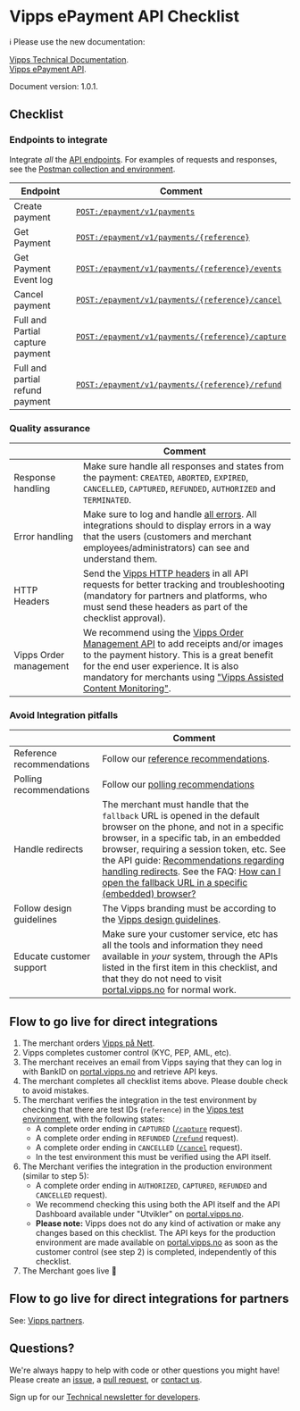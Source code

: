 <!-- START_METADATA
---
title: Checklist
sidebar_position: 10
---
END_METADATA -->

# Vipps ePayment API Checklist

<!-- START_COMMENT -->

ℹ️ Please use the new documentation:

[Vipps Technical Documentation](https://vippsas.github.io/vipps-developer-docs/).  
[Vipps ePayment API](https://vippsas.github.io/vipps-developer-docs/docs/APIs/epayment-api).

<!-- END_COMMENT -->

Document version: 1.0.1.

## Checklist  

### Endpoints to integrate

Integrate _all_ the [API endpoints](https://vippsas.github.io/vipps-developer-docs/api/epayment). For examples of requests and responses, see the [Postman collection and environment]().

| Endpoint | Comment |
|-----|-----------|
|     Create payment| [`POST:/epayment/v1/payments`](https://vippsas.github.io/vipps-developer-docs/api/epayment#tag/CreatePayments/operation/createPayment) |
|     Get Payment| [`POST:/epayment/v1/payments/{reference}`](https://vippsas.github.io/vipps-developer-docs/api/epayment#tag/QueryPayments/operation/getPayment)|
|     Get Payment Event log| [`POST:/epayment/v1/payments/{reference}/events`](https://vippsas.github.io/vipps-developer-docs/api/epayment#tag/QueryPayments/operation/getPaymentEventLog)|
|     Cancel payment| [`POST:/epayment/v1/payments/{reference}/cancel`](https://vippsas.github.io/vipps-developer-docs/api/epayment#tag/AdjustPayments/operation/cancelPayment)|
|     Full and Partial capture payment| [`POST:/epayment/v1/payments/{reference}/capture`](https://vippsas.github.io/vipps-developer-docs/api/epayment#tag/AdjustPayments/operation/capturePayment)|
|     Full and partial refund payment| [`POST:/epayment/v1/payments/{reference}/refund`](https://vippsas.github.io/vipps-developer-docs/api/epayment#tag/AdjustPayments/operation/refundPayment)|

### Quality assurance

|  | Comment |
|-----|-----------|
|     Response handling| Make sure handle all responses and states from the payment: `CREATED`, `ABORTED`, `EXPIRED`, `CANCELLED`, `CAPTURED`, `REFUNDED`, `AUTHORIZED` and `TERMINATED`.|
|     Error handling| Make sure to log and handle [all errors](vipps-ecom-api.md#errors). All integrations should to display errors in a way that the users (customers and merchant employees/administrators) can see and understand them.|
|     HTTP Headers| Send the [Vipps HTTP headers](https://vippsas.github.io/vipps-developer-docs/docs/vipps-developers/common-topics/http-headers) in all API requests for better tracking and troubleshooting (mandatory for partners and platforms, who must send these headers as part of the checklist approval). |
|     Vipps Order management| We recommend using the [Vipps Order Management API](https://vippsas.github.io/vipps-developer-docs/docs/APIs/order-management-api) to add receipts and/or images to the payment history. This is a great benefit for the end user experience. It is also mandatory for merchants using ["Vipps Assisted Content Monitoring"](https://vippsas.github.io/vipps-developer-docs/docs/APIs/order-management-api/vipps-order-management-api#vipps-assisted-content-monitoring). |

### Avoid Integration pitfalls

|  | Comment |
|-----|-----------|
|     Reference recommendations| Follow our [reference recommendations](https://vippsas.github.io/vipps-developer-docs/docs/vipps-developers/common-topics/orderid). |
|     Polling recommendations| Follow our [polling recommendations](https://vippsas.github.io/vipps-developer-docs/docs/vipps-developers/common-topics/polling-guidelines) |
|     Handle redirects| The merchant must handle that the `fallback` URL is opened in the default browser on the phone, and not in a specific browser, in a specific tab, in an embedded browser, requiring a session token, etc. See the API guide: [Recommendations regarding handling redirects](vipps-ecom-api.md#recommendations-regarding-handling-redirects). See the FAQ: [How can I open the fallback URL in a specific (embedded) browser?](https://vippsas.github.io/vipps-developer-docs/docs/vipps-developers/faqs/common-problems-faq#how-can-i-open-the-fallback-url-in-a-specific-embedded-browser)|
|     Follow design guidelines| The Vipps branding must be according to the [Vipps design guidelines](https://github.com/vippsas/vipps-design-guidelines).|
|     Educate customer support| Make sure your customer service, etc has all the tools and information they need available in _your_ system, through the APIs listed in the first item in this checklist, and that they do not need to visit [portal.vipps.no](https://portal.vipps.no) for normal work.|



## Flow to go live for direct integrations

1. The merchant orders
   [Vipps på Nett](https://www.vipps.no/produkter-og-tjenester/bedrift/ta-betalt-paa-nett/ta-betalt-paa-nett/).
2. Vipps completes customer control (KYC, PEP, AML, etc).
3. The merchant receives an email from Vipps saying that they can log in with
   BankID on
   [portal.vipps.no](https://portal.vipps.no)
   and retrieve API keys.
4. The merchant completes all checklist items above.
   Please double check to avoid mistakes.
5. The merchant verifies the integration in the test environment by checking that
   there are test IDs (`reference`) in the
   [Vipps test environment](https://vippsas.github.io/vipps-developer-docs/docs/vipps-developers/test-environment),
   with the following states:
   - A complete order ending in `CAPTURED`
     ([`/capture`](https://vippsas.github.io/vipps-developer-docs/api/epayment#tag/AdjustPayments/operation/capturePayment)
     request).
    - A complete order ending in `REFUNDED`
      ([`/refund`](https://vippsas.github.io/vipps-developer-docs/api/epayment#tag/AdjustPayments/operation/refundPayment)
      request).
    - A complete order ending in `CANCELLED`
      ([`/cancel`](https://vippsas.github.io/vipps-developer-docs/api/epayment#tag/AdjustPayments/operation/cancelPayment)
      request).
    - In the test environment this must be verified using the API itself.
6. The Merchant verifies the integration in the production environment (similar to step 5):
    - A complete order ending in `AUTHORIZED`, `CAPTURED`, `REFUNDED` and `CANCELLED`
      request).
    - We recommend checking this using both the API itself and the API Dashboard available under "Utvikler" on
      [portal.vipps.no](https://portal.vipps.no).  
    - **Please note:** Vipps does not do any kind of activation or make any changes based on this checklist.
      The API keys for the production environment are made available on
      [portal.vipps.no](https://portal.vipps.no)
      as soon as the customer control (see step 2) is completed, independently of this checklist.
7. The Merchant goes live 🎉

## Flow to go live for direct integrations for partners

See: [Vipps partners](https://vippsas.github.io/vipps-developer-docs/docs/vipps-partner/).

## Questions?

We're always happy to help with code or other questions you might have!
Please create an [issue](https://github.com/vippsas/vipps-epayment-api/issues),
a [pull request](https://github.com/vippsas/vipps-epayment-api/pulls),
or [contact us](https://vippsas.github.io/vipps-developer-docs/docs/vipps-developers/contact).

Sign up for our [Technical newsletter for developers](https://vippsas.github.io/vipps-developer-docs/docs/vipps-developers/newsletters).
